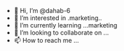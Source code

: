- 👋 Hi, I’m @dahab-6
- 👀 I’m interested in .marketing..
- 🌱 I’m currently learning ...marketing
- 💞️ I’m looking to collaborate on ...
- 📫 How to reach me ...

<!---
dahab-6/dahab-6 is a ✨ special ✨ repository because its `README.md` (this file) appears on your GitHub profile.
You can click the Preview link to take a look at your changes.
--->
